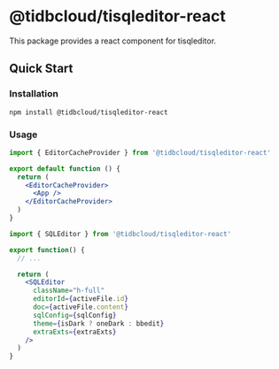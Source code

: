# @tidbcloud/tisqleditor-react

This package provides a react component for tisqleditor.

## Quick Start

### Installation

```shell
npm install @tidbcloud/tisqleditor-react
```

### Usage

```jsx
import { EditorCacheProvider } from '@tidbcloud/tisqleditor-react'

export default function () {
  return (
    <EditorCacheProvider>
      <App />
    </EditorCacheProvider>
  )
}
```

```jsx
import { SQLEditor } from '@tidbcloud/tisqleditor-react'

export function() {
  // ...

  return (
    <SQLEditor
      className="h-full"
      editorId={activeFile.id}
      doc={activeFile.content}
      sqlConfig={sqlConfig}
      theme={isDark ? oneDark : bbedit}
      extraExts={extraExts}
    />
  )
}
```
